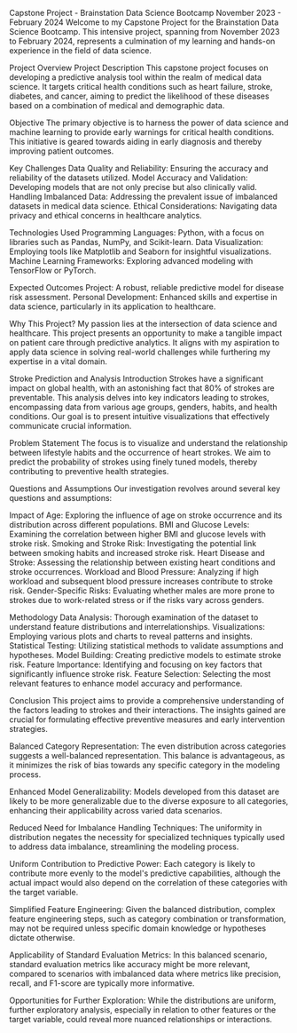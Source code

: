 Capstone Project - Brainstation Data Science Bootcamp
November 2023 - February 2024
Welcome to my Capstone Project for the Brainstation Data Science Bootcamp. This intensive project, spanning from November 2023 to February 2024, represents a culmination of my learning and hands-on experience in the field of data science.

Project Overview
Project Description
This capstone project focuses on developing a predictive analysis tool within the realm of medical data science. It targets critical health conditions such as heart failure, stroke, diabetes, and cancer, aiming to predict the likelihood of these diseases based on a combination of medical and demographic data.

Objective
The primary objective is to harness the power of data science and machine learning to provide early warnings for critical health conditions. This initiative is geared towards aiding in early diagnosis and thereby improving patient outcomes.

Key Challenges
Data Quality and Reliability: Ensuring the accuracy and reliability of the datasets utilized.
Model Accuracy and Validation: Developing models that are not only precise but also clinically valid.
Handling Imbalanced Data: Addressing the prevalent issue of imbalanced datasets in medical data science.
Ethical Considerations: Navigating data privacy and ethical concerns in healthcare analytics.

Technologies Used
Programming Languages: Python, with a focus on libraries such as Pandas, NumPy, and Scikit-learn.
Data Visualization: Employing tools like Matplotlib and Seaborn for insightful visualizations.
Machine Learning Frameworks: Exploring advanced modeling with TensorFlow or PyTorch.

Expected Outcomes
Project: A robust, reliable predictive model for disease risk assessment.
Personal Development: Enhanced skills and expertise in data science, particularly in its application to healthcare.

Why This Project?
My passion lies at the intersection of data science and healthcare. This project presents an opportunity to make a tangible impact on patient care through predictive analytics. It aligns with my aspiration to apply data science in solving real-world challenges while furthering my expertise in a vital domain.


Stroke Prediction and Analysis
Introduction
Strokes have a significant impact on global health, with an astonishing fact that 80% of strokes are preventable. This analysis delves into key indicators leading to strokes, encompassing data from various age groups, genders, habits, and health conditions. Our goal is to present intuitive visualizations that effectively communicate crucial information.


Problem Statement
The focus is to visualize and understand the relationship between lifestyle habits and the occurrence of heart strokes. We aim to predict the probability of strokes using finely tuned models, thereby contributing to preventive health strategies.


Questions and Assumptions
Our investigation revolves around several key questions and assumptions:


Impact of Age: Exploring the influence of age on stroke occurrence and its distribution across different populations.
BMI and Glucose Levels: Examining the correlation between higher BMI and glucose levels with stroke risk.
Smoking and Stroke Risk: Investigating the potential link between smoking habits and increased stroke risk.
Heart Disease and Stroke: Assessing the relationship between existing heart conditions and stroke occurrences.
Workload and Blood Pressure: Analyzing if high workload and subsequent blood pressure increases contribute to stroke risk.
Gender-Specific Risks: Evaluating whether males are more prone to strokes due to work-related stress or if the risks vary across genders.

Methodology
Data Analysis: Thorough examination of the dataset to understand feature distributions and interrelationships.
Visualizations: Employing various plots and charts to reveal patterns and insights.
Statistical Testing: Utilizing statistical methods to validate assumptions and hypotheses.
Model Building: Creating predictive models to estimate stroke risk.
Feature Importance: Identifying and focusing on key factors that significantly influence stroke risk.
Feature Selection: Selecting the most relevant features to enhance model accuracy and performance.

Conclusion
This project aims to provide a comprehensive understanding of the factors leading to strokes and their interactions. The insights gained are crucial for formulating effective preventive measures and early intervention strategies.

Balanced Category Representation: The even distribution across categories suggests a well-balanced representation. This balance is advantageous, as it minimizes the risk of bias towards any specific category in the modeling process.

Enhanced Model Generalizability: Models developed from this dataset are likely to be more generalizable due to the diverse exposure to all categories, enhancing their applicability across varied data scenarios.

Reduced Need for Imbalance Handling Techniques: The uniformity in distribution negates the necessity for specialized techniques typically used to address data imbalance, streamlining the modeling process.

Uniform Contribution to Predictive Power: Each category is likely to contribute more evenly to the model's predictive capabilities, although the actual impact would also depend on the correlation of these categories with the target variable.

Simplified Feature Engineering: Given the balanced distribution, complex feature engineering steps, such as category combination or transformation, may not be required unless specific domain knowledge or hypotheses dictate otherwise.

Applicability of Standard Evaluation Metrics: In this balanced scenario, standard evaluation metrics like accuracy might be more relevant, compared to scenarios with imbalanced data where metrics like precision, recall, and F1-score are typically more informative.

Opportunities for Further Exploration: While the distributions are uniform, further exploratory analysis, especially in relation to other features or the target variable, could reveal more nuanced relationships or interactions.
